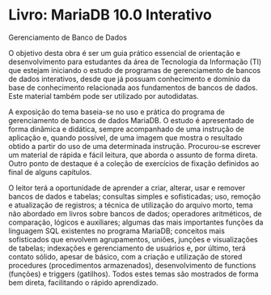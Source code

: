 # Livro: MariaDB 10.0 Interativo
Gerenciamento de Banco de Dados

O objetivo desta obra é ser um guia prático essencial de orientação e desenvolvimento para estudantes da área de Tecnologia da Informação (TI) que estejam iniciando o estudo de programas de gerenciamento de bancos de dados interativos, desde que já possuam conhecimento e domínio da base de conhecimento relacionada aos fundamentos de bancos de dados. Este material também pode ser utilizado por autodidatas.

A exposição do tema baseia-se no uso e prática do programa de gerenciamento de bancos de dados MariaDB. O estudo é apresentado de forma dinâmica e didática, sempre acompanhado de uma instrução de aplicação e, quando possível, de uma imagem que mostra o resultado obtido a partir do uso de uma determinada instrução. Procurou-se escrever um material de rápida e fácil leitura, que aborda o assunto de forma direta. Outro ponto de destaque é a coleção de exercícios de fixação definidos ao final de alguns capítulos.

O leitor terá a oportunidade de aprender a criar, alterar, usar e remover bancos de dados e tabelas; consultas simples e sofisticadas; uso, remoção e atualização de registros; a técnica de utilização do arquivo morto, tema não abordado em livros sobre bancos de dados; operadores aritméticos, de comparação, lógicos e auxiliares; algumas das mais importantes funções da linguagem SQL existentes no programa MariaDB; conceitos mais sofisticados que envolvem agrupamentos, uniões, junções e visualizações de tabelas; indexações e gerenciamento de usuários e, por último, terá contato sólido, apesar de básico, com a criação e utilização de stored procedures (procedimentos armazenados), desenvolvimento de functions (funções) e triggers (gatilhos). Todos estes temas são mostrados de forma bem direta, facilitando o rápido aprendizado.
